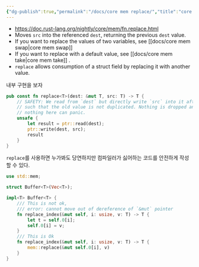 ```yaml
---
{"dg-publish":true,"permalink":"/docs/core mem replace/","title":"core mem replace"}
---
```


- https://doc.rust-lang.org/nightly/core/mem/fn.replace.html
- Moves `src` into the referenced `dest`, returning the previous `dest` value.
- If you want to replace the values of two variables, see [[docs/core mem swap\|core mem swap]]
- If you want to replace with a default value, see [[docs/core mem take\|core mem take]] .
- `replace` allows consumption of a struct field by replacing it with another value.

내부 구현을 보자

```rust
pub const fn replace<T>(dest: &mut T, src: T) -> T {
    // SAFETY: We read from `dest` but directly write `src` into it afterwards,
    // such that the old value is not duplicated. Nothing is dropped and
    // nothing here can panic.
    unsafe {
        let result = ptr::read(dest);
        ptr::write(dest, src);
        result
    }
}
```

`replace`를 사용하면 누가봐도 당연하지만 컴파일러가 싫어하는 코드를 안전하게 작성할 수 있다.

```rust
use std::mem;

struct Buffer<T>(Vec<T>);

impl<T> Buffer<T> {
	/// This is not ok,
	/// error: cannot move out of dereference of `&mut` pointer
	fn replace_index(&mut self, i: usize, v: T) -> T {
		let t = self.0[i];
		self.0[i] = v;
	}
	/// This is Ok
	fn replace_index(&mut self, i: usize, v: T) -> T {
		mem::replace(&mut self.0[i], v)
	}
}
```
